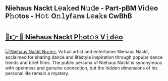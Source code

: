 ## Niehaus Nackt L𝚎a𝚔ed N𝚞𝚍e - Part-pBM Vi𝚍𝚎o P𝚑𝚘tos - H𝚘𝚝 O𝚗𝚕yf𝚊ns L𝚎a𝚔s CwBhB

# <h2><a href="http://kf7nvwu.oniu.top/?m=Niehaus+Nackt">🔗👉 🔴 Niehaus Nackt P𝚑ot𝚘𝚜 V𝚒d𝚎o</a></h2>

[![Niehaus Nackt Nu𝚍e𝚜](https://i.imgur.com/0qMVB7G.gif)](http://kf7nvwu.oniu.top/?m=Niehaus+Nackt)
Virtual artist and entertainer Niehaus Nackt, acclaimed for sharing dance and lifestyle inspiration through popular dance trends and brief films. The public persona of Niehaus Nackt is synonymous with openness and genuine connection, but the hidden dimensions of his personal life remain a mystery.  
